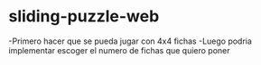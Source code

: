 # sliding-puzzle-web


-Primero hacer que se pueda jugar con 4x4 fichas 
-Luego podria implementar escoger el numero de fichas que quiero poner